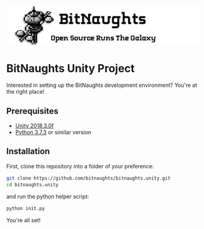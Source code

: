![image](https://github.com/bitnaughts/bitnaughts.assets/blob/master/images/banner.png)

# BitNaughts Unity Project

Interested in setting up the BitNaughts development environment? You're at the right place!

## Prerequisites

- [Unity 2018.3.0f](https://unity3d.com/get-unity/download/archive)
- [Python 3.7.3](https://www.python.org/downloads/) or similar version

## Installation

First, clone this repository into a folder of your preference:

```bash
git clone https://github.com/bitnaughts/bitnaughts.unity.git
cd bitnaughts.unity
```

and run the python helper script:

```bash
python init.py
```

You're all set!
